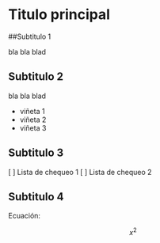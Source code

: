 # Titulo principal

##Subtitulo 1


bla bla blad

## Subtitulo 2

bla bla blad

* viñeta 1
* viñeta 2
* viñeta 3

## Subtitulo 3

[ ] Lista de chequeo 1
[ ] Lista de chequeo 2

## Subtitulo 4

Ecuación:

$$ x^2 $$
